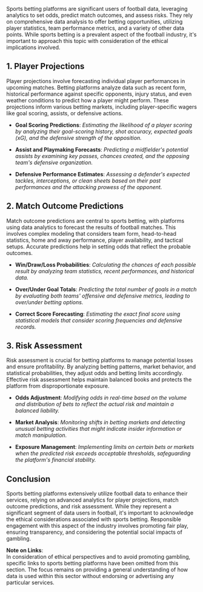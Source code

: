 Sports betting platforms are significant users of football data, leveraging analytics to set odds, predict match outcomes, and assess risks. They rely on comprehensive data analysis to offer betting opportunities, utilizing player statistics, team performance metrics, and a variety of other data points. While sports betting is a prevalent aspect of the football industry, it's important to approach this topic with consideration of the ethical implications involved.

## 1. Player Projections

Player projections involve forecasting individual player performances in upcoming matches. Betting platforms analyze data such as recent form, historical performance against specific opponents, injury status, and even weather conditions to predict how a player might perform. These projections inform various betting markets, including player-specific wagers like goal scoring, assists, or defensive actions.

- **Goal Scoring Predictions**: *Estimating the likelihood of a player scoring by analyzing their goal-scoring history, shot accuracy, expected goals (xG), and the defensive strength of the opposition.*

- **Assist and Playmaking Forecasts**: *Predicting a midfielder's potential assists by examining key passes, chances created, and the opposing team's defensive organization.*

- **Defensive Performance Estimates**: *Assessing a defender's expected tackles, interceptions, or clean sheets based on their past performances and the attacking prowess of the opponent.*

## 2. Match Outcome Predictions

Match outcome predictions are central to sports betting, with platforms using data analytics to forecast the results of football matches. This involves complex modeling that considers team form, head-to-head statistics, home and away performance, player availability, and tactical setups. Accurate predictions help in setting odds that reflect the probable outcomes.

- **Win/Draw/Loss Probabilities**: *Calculating the chances of each possible result by analyzing team statistics, recent performances, and historical data.*

- **Over/Under Goal Totals**: *Predicting the total number of goals in a match by evaluating both teams' offensive and defensive metrics, leading to over/under betting options.*

- **Correct Score Forecasting**: *Estimating the exact final score using statistical models that consider scoring frequencies and defensive records.*

## 3. Risk Assessment

Risk assessment is crucial for betting platforms to manage potential losses and ensure profitability. By analyzing betting patterns, market behavior, and statistical probabilities, they adjust odds and betting limits accordingly. Effective risk assessment helps maintain balanced books and protects the platform from disproportionate exposure.

- **Odds Adjustment**: *Modifying odds in real-time based on the volume and distribution of bets to reflect the actual risk and maintain a balanced liability.*

- **Market Analysis**: *Monitoring shifts in betting markets and detecting unusual betting activities that might indicate insider information or match manipulation.*

- **Exposure Management**: *Implementing limits on certain bets or markets when the predicted risk exceeds acceptable thresholds, safeguarding the platform's financial stability.*

## Conclusion

Sports betting platforms extensively utilize football data to enhance their services, relying on advanced analytics for player projections, match outcome predictions, and risk assessment. While they represent a significant segment of data users in football, it's important to acknowledge the ethical considerations associated with sports betting. Responsible engagement with this aspect of the industry involves promoting fair play, ensuring transparency, and considering the potential social impacts of gambling.

**Note on Links**:  
In consideration of ethical perspectives and to avoid promoting gambling, specific links to sports betting platforms have been omitted from this section. The focus remains on providing a general understanding of how data is used within this sector without endorsing or advertising any particular services.
